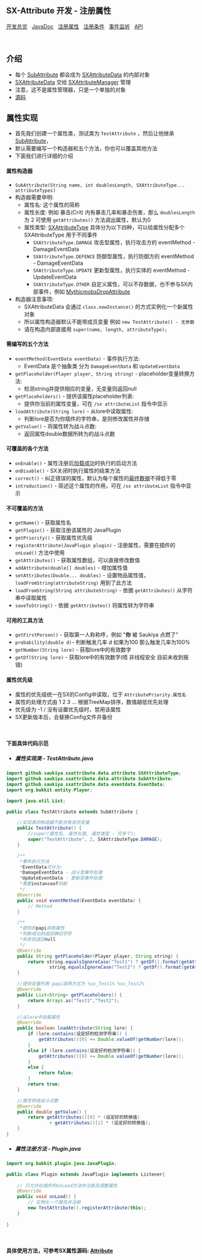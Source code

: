 ## SX-Attribute 开发 - 注册属性

 [开发总览](./overview.md)&nbsp;&nbsp;
 [JavaDoc](https://saukiya.github.io/SX-Attribute/javadoc/index.html)&nbsp;&nbsp; 
 [注册属性](./attribute.md)&nbsp;&nbsp; 
 [注册条件](./condition.md)&nbsp;&nbsp; 
 [事件监听](./events.md)&nbsp;&nbsp; 
 [API](https://saukiya.github.io/SX-Attribute/javadoc/github/saukiya/sxattribute/api/SXAttributeAPI.html)

<br>

介绍
--

* 每个 [SubAttribute](https://saukiya.github.io/SX-Attribute/javadoc/github/saukiya/sxattribute/data/attribute/SubAttribute.html) 都会成为 [SXAttributeData](https://saukiya.github.io/SX-Attribute/javadoc/github/saukiya/sxattribute/data/attribute/SXAttributeData.html) 的内部对象
* [SXAttributeData](https://saukiya.github.io/SX-Attribute/javadoc/github/saukiya/sxattribute/data/attribute/SXAttributeData.html) 交给 [SXAttributeManager](https://github.com/Saukiya/SX-Attribute/blob/master/src/main/java/github/saukiya/sxattribute/data/attribute/SXAttributeManager.java) 管理
* 注意，这不是属性管理器，只是一个单独的对象
* [源码](https://github.com/Saukiya/SX-Attribute/tree/master/src/main/java/github/saukiya/sxattribute/data/attribute)


属性实现
--

* 首先我们创建一个属性类，测试类为 `TestAttribute` ，然后让他继承 [SubAttribute](https://saukiya.github.io/SX-Attribute/javadoc/github/saukiya/sxattribute/data/attribute/SubAttribute.html)，
* 默认需要编写一个构造器和五个方法，你也可以覆盖其他方法
* 下面我们进行详细的介绍

#### 属性构造器

* `SubAttribute(String name, int doublesLength, SXAttributeType... attributeTypes)`
* 构造器需要申明:
  * 属性名: 这个属性的简称
  * 属性长度: 例如 暴击(Crit) 内有暴击几率和暴击伤害，那么 `doublesLength` 为 2 可使用 `getAttributes()` 方法调出属性，默认为0
  * 属性类型: [SXAttributeType](https://saukiya.github.io/SX-Attribute/javadoc/github/saukiya/sxattribute/data/attribute/SXAttributeType.html) 具体分为以下四种，可以给属性分配多个 SXAttributeType 用于不同事件
    * `SXAttributeType.DAMAGE` 攻击型属性，执行攻击方的 eventMethod - DamageEventData
    * `SXAttributeType.DEFENCE` 防御型属性，执行防御方的 eventMethod - DamageEventData
    * `SXAttributeType.UPDATE` 更新型属性，执行实体的 eventMethod - UpdateEventData
    * `SXAttributeType.OTHER` 自定义属性，可以不存数据，也不参与SX内部事件，例如 <abbr title="一个内部控制 Mythicmobs 掉落的特殊属性">[MythicmobsDropAttribute](https://github.com/Saukiya/SX-Attribute/blob/master/src/main/java/github/saukiya/sxattribute/data/attribute/sub/other/MythicmobsDropAttribute.java)</abbr>
* 构造器注意事项:
  * SXAttributeData 会通过 `class.newInstance()` 的方式实例化一个新属性对象
  * 所以属性构造器默认不能带成员变量 例如 `new TestAttribute() - 无参数`
  * 请在构造内部直接用 `super(name, length, attributeType);`

#### 需编写的五个方法

* `eventMethod(EventData eventData)` - 事件执行方法:
  * EventData 是个抽象类 分为 `DamageEventData` 和 `UpdateEventData`
* `getPlaceholder(Player player, String string)` - placeholder变量转换方法:
  * 检测string并提供相应的变量，无变量则返回null
* `getPlaceholders()` - 提供该属性placeholder列表:
  * 提供你当前的属性变量，可在 `/sx attributeList` 指令中显示
* `loadAttribute(String lore)` - 从lore中读取属性:
  * 判断lore是否为你插件的字符串，是则修改属性并存储
* `getValue()` - 将属性转为战斗点数:
  * 返回属性double数据所转为的战斗点数
  
#### 可覆盖的各个方法

* `onEnable()` - 属性注册后<abbr title="代表属性有优先级，并且没被其他属性覆盖">加载成功</abbr>时执行的启动方法
* `onDisable()` - SX关闭时执行属性的结束方法
* `correct()` - 纠正错误的属性，默认为每个属性的<abbr title="代表集合了装备、手持、自定义槽、RPGInventory(如果开启)、API的数据">最终数据</abbr>不得低于零
* `introduction()` - 简述这个属性的作用，可在 `/sx attributeList` 指令中显示

#### 不可覆盖的方法

* `getName()` - 获取属性名
* `getPlugin()` - 获取注册该属性的 JavaPlugin
* `getPriority()` - 获取属性优先级
* `registerAttribute(JavaPlugin plugin)` - 注册属性，需要在插件的 `onLoad()` 方法中使用
* `getAttributes()` - 获取属性数组，可以直接修改数值
* `addAttribute(double[] doubles)` - 增加属性值
* `setAttributes(Double... doubles)` - 设置物品属性值，`loadFromString(attributeString)` 用到了此方法
* `loadFromString(String attributeString)` - 依据 `getAttributes()` 从字符串中读取属性
* `saveToString()` - 依据 `getAttributes()` 将属性转为字符串

#### 可用的工具方法

* `getFirstPerson()` - 获取第一人称称呼，例如 "**你** 被 Saukiya 点燃了"
* `probability(double d)`- 判断触发几率 d 如果为100 那么触发几率为100%
* `getNumber(String lore)` - 获取lore中的有效数字
* `getDf(String lore)` - 获取lore中的有效数字(唔 非线程安全 目前未收到报错)

#### 属性优先级

* 属性的优先级统一在SX的Config中读取，位于 `AttributePriority.属性名`
* 属性的处理方式由 1 2 3 ... 根据TreeMap排序，数值越低优先处理
* 优先级为 -1 / 没有设置优先级时，禁用该属性
* SX更新版本后，会替换Config文件并备份

<br>

#### 下面具体代码示范
* ##### 属性实现类 - TestAttribute.java

```java
import github.saukiya.sxattribute.data.attribute.SXAttributeType;
import github.saukiya.sxattribute.data.attribute.SubAttribute;
import github.saukiya.sxattribute.data.eventdata.EventData;
import org.bukkit.entity.Player;

import java.util.List;

public class TestAttribute extends SubAttribute {

    //实现类的构造器不能含有成员变量
    public TestAttribute() {
        //super(属性名, 属性长度, 属性类型 - 可多个);
        super("TestAttribute", 2, SXAttributeType.DAMAGE);
    }

    /**
     *事件执行方法
     *EventData可分为:
     *DamageEventData - 战斗型事件处理
     *UpdateEventData - 更新型事件处理
     *需要instanceof判断
     */
    @Override
    public void eventMethod(EventData eventData) {
        // Method
    }

    /**
     *提供的papi获取属性
     *判断成功则返回确切字符
     *失败则返回null
     */
    @Override
    public String getPlaceholder(Player player, String string) {
        return string.equalsIgnoreCase("Test1") ? getDf().format(getAttributes()[0]) : 
                string.equalsIgnoreCase("Test2") ? getDf().format(getAttributes()[1]) : null;
    }

    //提供变量列表 papi调用方式为 %sx_Test1% %sx_Test2%
    @Override
    public List<String> getPlaceholders() {
        return Arrays.as("Test1","Test2");
    }

    //从lore中加载属性
    @Override
    public boolean loadAttribute(String lore) {
        if (lore.contains(设定好的检测字符串)) {
            getAttributes()[0] += Double.valueOf(getNumber(lore));
        }
        else if (lore.contains(设定好的检测字符串)) {
            getAttributes()[0] += Double.valueOf(getNumber(lore));
        }
        else {
            return false;
        }
        return true;
    }

    //属性转成战斗点数
    @Override
    public double getValue() {
        return getAttributes()[0] * (设定好的转换值)
                + getAttributes()[1] * (设定好的转换值);
    }
}
```

* ##### 属性注册方法 - Plugin.java 

```java
import org.bukkit.plugin.java.JavaPlugin;

public class Plugin extends JavaPlugin implements Listener{
    
    // 只允许在插件的onLoad方法中注册及调整属性
    @Override
    public void onLoad() {
        // 实例化一个属性并注册
        new TestAttribute().registerAttribute(this);
    }
    
}
```
<br>

#### 具体使用方法，可参考SX属性源码:   [Attribute](https://github.com/Saukiya/SX-Attribute/tree/master/src/main/java/github/saukiya/sxattribute/data/attribute)

<br>